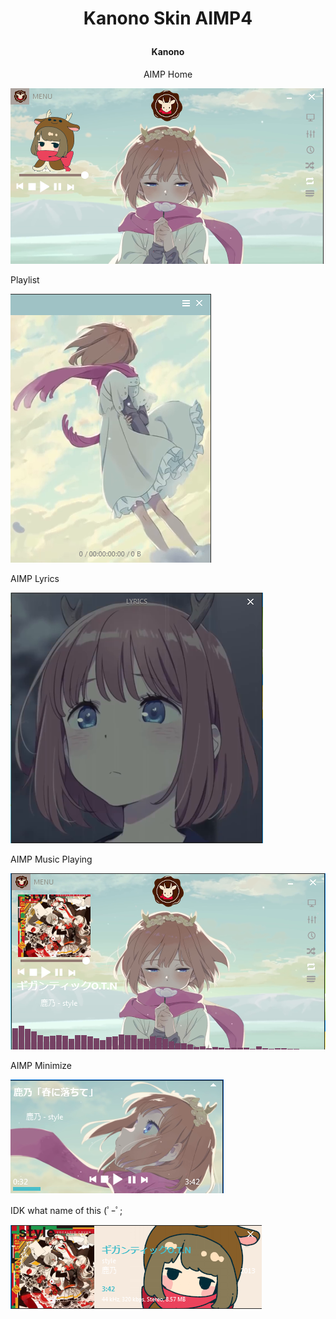 # <p align="center"> <b> Kanono Skin AIMP4  </b> </p>  

#### <p align='center'> Kanono </p>
<p align='center'> AIMP Home

![Kanono-Login-Manager](https://raw.githubusercontent.com/JustHumanz/AIMP4_Kanono/master/Screenshot_1.png)

Playlist

![Kanono-Desktop](https://raw.githubusercontent.com/JustHumanz/AIMP4_Kanono/master/Screenshot_2.png)

AIMP Lyrics

![Kanono-lockscreen](https://raw.githubusercontent.com/JustHumanz/AIMP4_Kanono/master/Screenshot_3.png)

AIMP Music Playing

![Kanono-lockscreen](https://raw.githubusercontent.com/JustHumanz/AIMP4_Kanono/master/Screenshot_4.png)

AIMP Minimize

![Kanono-lockscreen](https://raw.githubusercontent.com/JustHumanz/AIMP4_Kanono/master/Screenshot_5.png)

IDK what name of this (ﾟｰﾟ;

![Kanono-lockscreen](https://raw.githubusercontent.com/JustHumanz/AIMP4_Kanono/master/Screenshot_6.png)
</p>
